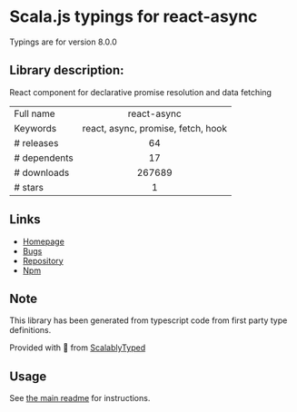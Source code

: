 
# Scala.js typings for react-async

Typings are for version 8.0.0

## Library description:
React component for declarative promise resolution and data fetching

|                    |                 |
| ------------------ | :-------------: |
| Full name          | react-async |
| Keywords           | react, async, promise, fetch, hook |
| # releases         | 64 |
| # dependents       | 17 |
| # downloads        | 267689 |
| # stars            | 1 |

## Links
- [Homepage](https://react-async.com/)
- [Bugs](https://github.com/async-library/react-async/issues)
- [Repository](https://github.com/async-library/react-async)
- [Npm](https://www.npmjs.com/package/react-async)
    


## Note
This library has been generated from typescript code from first party type definitions.

Provided with :purple_heart: from [ScalablyTyped](https://github.com/oyvindberg/ScalablyTyped)

## Usage
See [the main readme](../../readme.md) for instructions.


